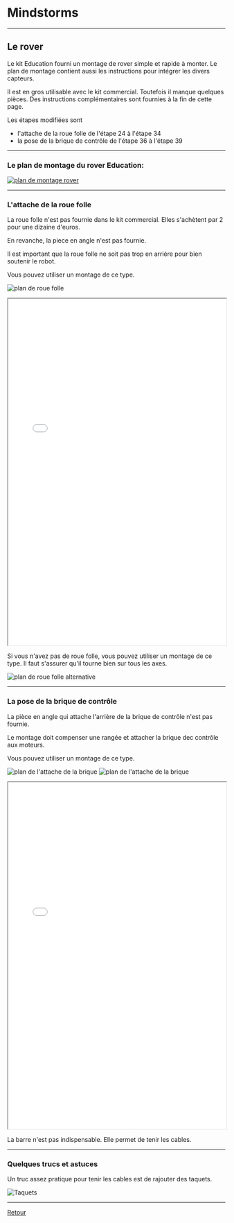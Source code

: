 # Mindstorms 

----

## Le rover 

Le kit Education fourni un montage de rover simple et rapide à monter. Le plan de montage contient aussi les instructions pour intégrer les divers capteurs.

Il est en gros utilisable avec le kit commercial. Toutefois il manque quelques pièces. Des instructions complémentaires sont fournies à la fin de cette page.
 
Les étapes modifiées sont 

- l'attache de la roue folle de l'étape 24 à l'étape 34
- la pose de la brique de contrôle de l'étape 36 à l'étape 39

----

### Le plan de montage du rover Education:

[![plan de montage rover](images/montage-rover.png)](http://robotsquare.com/wp-content/uploads/2013/10/45544_educator.pdf)

----

### L'attache de la roue folle

La roue folle n'est pas fournie dans le kit commercial. Elles s'achètent par 2 pour une dizaine d'euros.

En revanche, la piece en angle n'est pas fournie. 

Il est important que la roue folle ne soit pas trop en arrière pour bien soutenir le robot.

Vous pouvez utiliser un montage de ce type.

![plan de roue folle](images/rover-roue-folle.png)

<div>
<iframe src="html/Building Instructions [rover-roue-folle].html" scrolling="auto" name="iframe" height="800" width="100%"></iframe>
</div>


Si vous n'avez pas de roue folle, vous pouvez utiliser un montage de ce type. Il faut s'assurer qu'il tourne bien sur tous les axes.


![plan de roue folle alternative](images/rover-pseudo-roue.png)


----


### La pose de la brique de contrôle

La pièce en angle qui attache l'arrière de la brique de contrôle n'est pas fournie. 

Le montage doit compenser une rangée et attacher la brique dec contrôle aux moteurs.

Vous pouvez utiliser un montage de ce type.

![plan de l'attache de la brique](images/pose-brique1.png) ![plan de l'attache de la brique](images/pose-brique2.png) 

<div>
<iframe src="html/Building Instructions [rover-pose-brique].html" scrolling="auto" name="iframe" height="800" width="100%"></iframe>
</div>

La barre n'est pas indispensable. Elle permet de tenir les cables.

----

### Quelques trucs et astuces

Un truc assez pratique pour tenir les cables est de rajouter des taquets.

![Taquets](images/taquets.png)


----
[Retour](../index.md)
